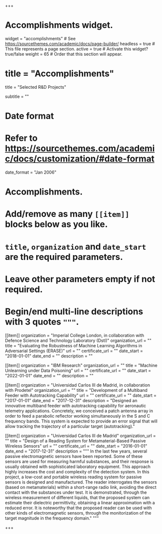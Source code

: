 +++
# Accomplishments widget.
widget = "accomplishments"  # See https://sourcethemes.com/academic/docs/page-builder/
headless = true  # This file represents a page section.
active = true  # Activate this widget? true/false
weight = 65  # Order that this section will appear.

# title = "Accomplish&shy;ments"

title = "Selected R&D Projects"

subtitle = ""

# Date format
#   Refer to https://sourcethemes.com/academic/docs/customization/#date-format
date_format = "Jan 2006"

# Accomplishments.
#   Add/remove as many `[[item]]` blocks below as you like.
#   `title`, `organization` and `date_start` are the required parameters.
#   Leave other parameters empty if not required.
#   Begin/end multi-line descriptions with 3 quotes `"""`.



[[item]]
  organization = "Imperial College London, in collaboration with Defence Science and Technology Laboratory (Dstl)"
  organization_url = ""
  title = "Evaluating the Robustness of Machine Learning Algorithms in Adversarial Settings (ERASE)"
  url = ""
  certificate_url = ""
  date_start = "2018-01-01"
  date_end = ""
  description = ""


[[item]]
  organization = "IBM Research"
  organization_url = ""
  title = "Machine Unlearning under Data Poisoning"
  url = ""
  certificate_url = ""
  date_start = "2022-01-01"
  date_end = ""
  description = ""


[[item]]
  organization = "Universidad Carlos III de Madrid, in collaboration with Prodetel"
  organization_url = ""
  title = "Development of a Multiband Feeder with Autotracking Capability"
  url = ""
  certificate_url = ""
  date_start = "2017-01-01"
  date_end = "2017-12-31"
  description = "Designed an innovative multiband feeder with autotracking capability for aeronautic telemetry applications. Concretely, we conceived a patch antenna array in order to feed a parabolic reflector working simultaneously in the S and C frequency bands. This system is expected to provide an error signal that will allow tracking the trajectory of a particular target (autotracking)."



[[item]]
  organization = "Universidad Carlos III de Madrid"
  organization_url = ""
  title = "Design of a Reading System for Metamaterial-Based Passive Wireless Sensors"
  url = ""
  certificate_url = ""
  date_start = "2016-01-01"
  date_end = "2017-12-31"
  description = """
  In the last few years, several passive electromagnetic sensors have been reported. Some of these sensors are used for measuring harmful substances, and their response is usually obtained with sophisticated laboratory equipment. This approach highly increases the cost and complexity of the detection system. In this project, a low-cost and portable wireless reading system for passive sensors is designed and manufactured. The reader interrogates the sensors (based on metamaterials) within a short-range radio link, avoiding the direct contact with the substances under test. It is demonstrated, through the wireless measurement of different liquids, that the proposed system can estimate their dielectric permittivity, obtaining a linear approximation with a reduced error. It is noteworthy that the proposed reader can be used with other kinds of electromagnetic sensors, through the monitorization of the target magnitude in the frequency domain."
  """



+++


